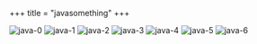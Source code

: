 +++
title = "javasomething"
+++

![java-0](https://everrwsr.github.io/tech/assets/java-0.png)
![java-1](https://everrwsr.github.io/tech/assets/java-1.png)
![java-2](https://everrwsr.github.io/tech/assets/java-2.png)
![java-3](https://everrwsr.github.io/tech/assets/java-3.png)
![java-4](https://everrwsr.github.io/tech/assets/java-4.png)
![java-5](https://everrwsr.github.io/tech/assets/java-5.png)
![java-6](https://everrwsr.github.io/tech/assets/java-6.png)
